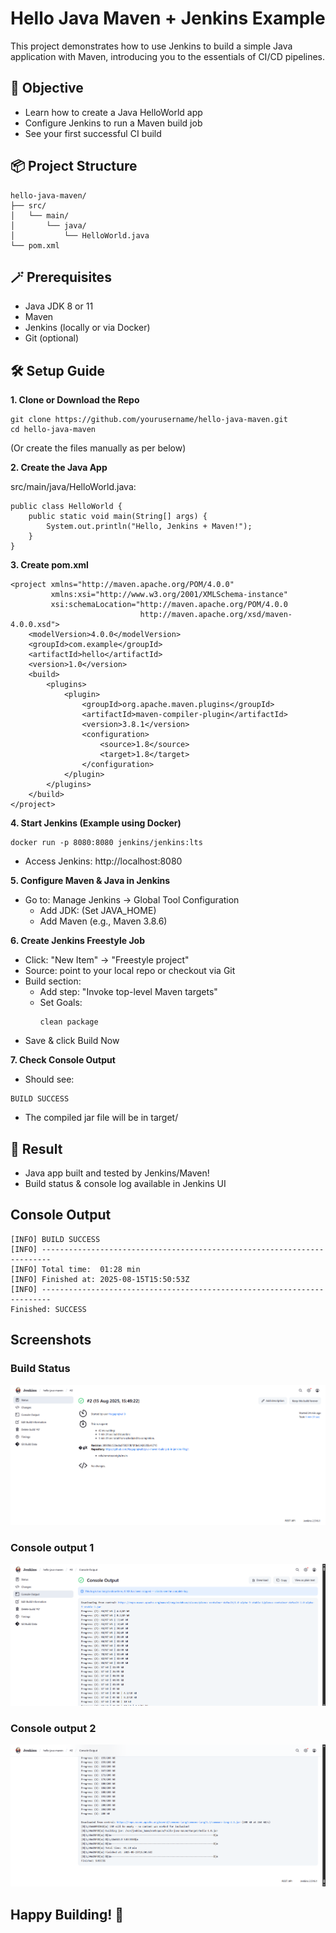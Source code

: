 # Hello Java Maven + Jenkins Example

This project demonstrates how to use Jenkins to build a simple Java application with Maven, introducing you to the essentials of CI/CD pipelines.

## 🚀 Objective
* Learn how to create a Java HelloWorld app
* Configure Jenkins to run a Maven build job
* See your first successful CI build

## 📦 Project Structure

```
hello-java-maven/
├── src/
│   └── main/
│       └── java/
│           └── HelloWorld.java
└── pom.xml
```
## 🪄 Prerequisites
* Java JDK 8 or 11
* Maven
* Jenkins (locally or via Docker)
* Git (optional)

## 🛠️ Setup Guide

**1. Clone or Download the Repo**

```
git clone https://github.com/yourusername/hello-java-maven.git
cd hello-java-maven
```
(Or create the files manually as per below)

**2. Create the Java App**

src/main/java/HelloWorld.java:

```
public class HelloWorld {
    public static void main(String[] args) {
        System.out.println("Hello, Jenkins + Maven!");
    }
}
```
**3. Create pom.xml**

```
<project xmlns="http://maven.apache.org/POM/4.0.0"
         xmlns:xsi="http://www.w3.org/2001/XMLSchema-instance"
         xsi:schemaLocation="http://maven.apache.org/POM/4.0.0
                             http://maven.apache.org/xsd/maven-4.0.0.xsd">
    <modelVersion>4.0.0</modelVersion>
    <groupId>com.example</groupId>
    <artifactId>hello</artifactId>
    <version>1.0</version>
    <build>
        <plugins>
            <plugin>
                <groupId>org.apache.maven.plugins</groupId>
                <artifactId>maven-compiler-plugin</artifactId>
                <version>3.8.1</version>
                <configuration>
                    <source>1.8</source>
                    <target>1.8</target>
                </configuration>
            </plugin>
        </plugins>
    </build>
</project>
```
**4. Start Jenkins (Example using Docker)**
```
docker run -p 8080:8080 jenkins/jenkins:lts
```
* Access Jenkins: http://localhost:8080

**5. Configure Maven & Java in Jenkins**
* Go to: Manage Jenkins → Global Tool Configuration
  * Add JDK: (Set JAVA_HOME)
  * Add Maven (e.g., Maven 3.8.6)
  
**6. Create Jenkins Freestyle Job**
* Click: "New Item" → "Freestyle project"
* Source: point to your local repo or checkout via Git
* Build section:
  * Add step: "Invoke top-level Maven targets"
  * Set Goals:
    ```
    clean package
    ```
* Save & click Build Now

**7. Check Console Output**
* Should see:
```
BUILD SUCCESS
```
* The compiled jar file will be in target/

## 🎯 Result

* Java app built and tested by Jenkins/Maven!
* Build status & console log available in Jenkins UI

## Console Output 

```
[INFO] BUILD SUCCESS
[INFO] ------------------------------------------------------------------------
[INFO] Total time:  01:28 min
[INFO] Finished at: 2025-08-15T15:50:53Z
[INFO] ------------------------------------------------------------------------
Finished: SUCCESS
```
## Screenshots

### Build Status 
![Build status](images/Status.png)
### Console output 1
![console-output-1](images/Console-1.png)
### Console output 2
![console-output-2](images/Console-2.png)


## Happy Building! 🚀